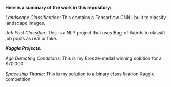 **Here is a summary of the work in this repository:**

_Landscape Classification:_ This contains a Tensorflow CNN I built to classify landscape images.

_Job Post Classifier:_ This is a NLP project that uses Bag-of-Words to classift job posts as real or fake.



**_Kaggle Projects:_**

_Age Detecting Conditions:_ This is my Bronze-medal winning solution for a $70,000


_Spaceship Titanic:_ This is my solution to a binary classification Kaggle competition 
